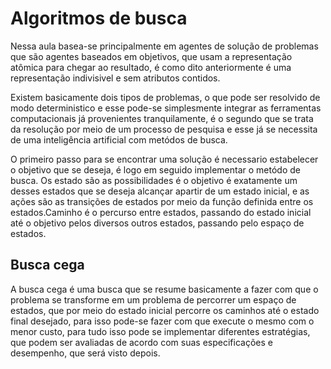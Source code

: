 # Algoritmos de busca

Nessa aula basea-se principalmente em agentes de solução de problemas que são agentes baseados em objetivos, que usam a representação atômica para chegar ao resultado, é como dito anteriormente é uma representação indivisivel e sem atributos contidos.

Existem basicamente dois tipos de problemas, o que pode ser resolvido de modo deterministico e esse pode-se simplesmente integrar as ferramentas computacionais já provenientes tranquilamente, é o segundo que se trata da resolução por meio de um processo de pesquisa e esse já se necessita de uma inteligência artificial com metódos de busca.

O primeiro passo para se encontrar uma solução é necessario estabelecer o objetivo que se deseja, é logo em seguido implementar o metódo de busca. Os estado são as possibilidades é o objetivo é exatamente um desses estados que se deseja alcançar apartir de um estado inicial, e as ações são as transições de estados por meio da função definida entre os estados.Caminho é o percurso entre estados, passando do estado inicial até o objetivo pelos diversos outros estados, passando pelo espaço de estados.

## Busca cega

A busca cega é uma busca que se resume basicamente a fazer com que o problema  se transforme em um problema de percorrer um espaço de estados, que por meio do estado inicial percorre os caminhos até o estado final desejado, para isso pode-se fazer com que execute o mesmo com o menor custo, para tudo isso pode se implementar diferentes estratégias, que podem ser avaliadas de acordo com suas especificações e desempenho, que será visto depois.


